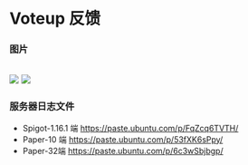 # Voteup 反馈
### 图片
![](https://i.loli.net/2020/07/01/VIsPgvf97F5UNhu.png)
![](https://i.loli.net/2020/07/01/5SAByvgc2YRm94I.png)
---
### 服务器日志文件
* Spigot-1.16.1 端 https://paste.ubuntu.com/p/FqZcq6TVTH/
* Paper-10 端  https://paste.ubuntu.com/p/53fXK6sPpy/
* Paper-32端  https://paste.ubuntu.com/p/6c3wSbjbgp/
